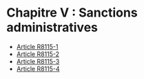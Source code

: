 # Chapitre V : Sanctions administratives &#13;


* [Article R8115-1](./LEGIARTI000030420633.md)
* [Article R8115-2](./LEGIARTI000031564854.md)
* [Article R8115-3](./LEGIARTI000030420637.md)
* [Article R8115-4](./LEGIARTI000030420639.md)
